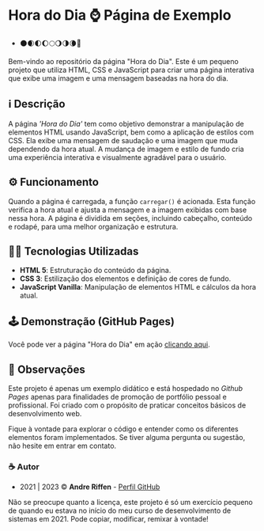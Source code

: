 # Hora do Dia ⌚ Página de Exemplo

- 🌑🌒🌓🌔🌕🌖🌗🌘🌚

Bem-vindo ao repositório da página "Hora do Dia". Este é um pequeno projeto que utiliza HTML, CSS e JavaScript para criar uma página interativa que exibe uma imagem e uma mensagem baseadas na hora do dia.

## ℹ️ Descrição

A página *'Hora do Dia'* tem como objetivo demonstrar a manipulação de elementos HTML usando JavaScript, bem como a aplicação de estilos com CSS. Ela exibe uma mensagem de saudação e uma imagem que muda dependendo da hora atual. A mudança de imagem e estilo de fundo cria uma experiência interativa e visualmente agradável para o usuário.

## ⚙️ Funcionamento

Quando a página é carregada, a função `carregar()` é acionada. Esta função verifica a hora atual e ajusta a mensagem e a imagem exibidas com base nessa hora. A página é dividida em seções, incluindo cabeçalho, conteúdo e rodapé, para uma melhor organização e estrutura.

## 👨‍💻 Tecnologias Utilizadas

- **HTML 5**: Estruturação do conteúdo da página.
- **CSS 3**: Estilização dos elementos e definição de cores de fundo.
- **JavaScript Vanilla**: Manipulação de elementos HTML e cálculos da hora atual.

## 🕹️ Demonstração (GitHub Pages)

Você pode ver a página "Hora do Dia" em ação [clicando aqui](URL_DA_PAGINA_AQUI).

## 💬 Observações

Este projeto é apenas um exemplo didático e está hospedado no *Github Pages* apenas para finalidades de promoção de portfólio pessoal e profissional. Foi criado com o propósito de praticar conceitos básicos de desenvolvimento web.

Fique à vontade para explorar o código e entender como os diferentes elementos foram implementados. Se tiver alguma pergunta ou sugestão, não hesite em entrar em contato.

### ☕ Autor

- 2021 | 2023 ©️ **Andre Riffen** - [Perfil GitHub](https://github.com/andreriffen)

Não se preocupe quanto a licença, este projeto é só um exercício pequeno de quando eu estava no início do meu curso de desenvolvimento de sistemas em 2021. Pode copiar, modificar, remixar à vontade!
